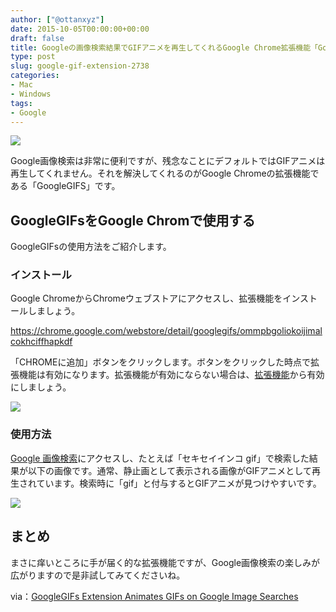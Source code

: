 ```yaml
---
author: ["@ottanxyz"]
date: 2015-10-05T00:00:00+00:00
draft: false
title: Googleの画像検索結果でGIFアニメを再生してくれるGoogle Chrome拡張機能「GoogleGIFs」
type: post
slug: google-gif-extension-2738
categories:
- Mac
- Windows
tags:
- Google
---
```


![](/uploads/2015/10/151005-5611bfffcbde4.png)






Google画像検索は非常に便利ですが、残念なことにデフォルトではGIFアニメは再生してくれません。それを解決してくれるのがGoogle Chromeの拡張機能である「GoogleGIFS」です。





## GoogleGIFsをGoogle Chromで使用する





GoogleGIFsの使用方法をご紹介します。





### インストール





Google ChromeからChromeウェブストアにアクセスし、拡張機能をインストールしましょう。



https://chrome.google.com/webstore/detail/googlegifs/ommpbgoliokoijimalcokhciffhapkdf



「CHROMEに追加」ボタンをクリックします。ボタンをクリックした時点で拡張機能は有効になります。拡張機能が有効にならない場合は、[拡張機能](chrome://extensions/)から有効にしましょう。





![](/uploads/2015/10/151005-5611c47127e9e.png)






### 使用方法





[Google 画像検索](https://www.google.co.jp/imghp)にアクセスし、たとえば「セキセイインコ gif」で検索した結果が以下の画像です。通常、静止画として表示される画像がGIFアニメとして再生されています。検索時に「gif」と付与するとGIFアニメが見つけやすいです。





![](/uploads/2015/10/151005-5611c0c8165c2.gif)






## まとめ





まさに痒いところに手が届く的な拡張機能ですが、Google画像検索の楽しみが広がりますので是非試してみてくださいね。





via：[GoogleGIFs Extension Animates GIFs on Google Image Searches](https://lifehacker.com/googlegifs-extension-animates-gifs-on-google-image-sear-1734457704)
